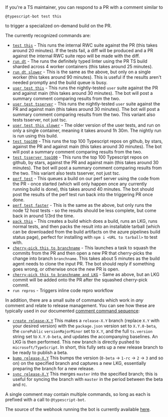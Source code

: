 If you're a TS maintainer, you can respond to a PR with a comment similar to
```
@typescript-bot test this
```
to trigger a specialized on-demand build on the PR.

The currently recognized commands are:
* [`test this`](https://typescript.visualstudio.com/TypeScript/_build?definitionId=11) - This runs the internal RWC suite against the PR (this takes around 20 minutes). If the tests fail, a diff will be produced and a PR against the internal RWC suite repo will be made with the diff.
* [`run dt`](https://typescript.visualstudio.com/TypeScript/_build?definitionId=23) - The runs the definitely typed linter using the PR TS build sharded across 4 worker containers (this takes around 25 minutes).
* [`run dt slower`](https://typescript.visualstudio.com/TypeScript/_build?definitionId=18) - This is the same as the above, but only on  a single worker (this takes around 90 minutes). This is useful if the results aren't needed promptly and the build queue is busy.
* [`user test this`](https://typescript.visualstudio.com/TypeScript/_build?definitionId=47) - This runs the nightly-tested `user` suite against the PR and against main (this takes around 30 minutes). The bot will post a summary comment comparing results from the two.
* [`user test tsserver`](https://typescript.visualstudio.com/TypeScript/_build?definitionId=47) - This runs the nightly-tested `user` suite against the PR and against main (this takes around 30 minutes). The bot will post a summary comment comparing results from the two. This variant also tests tsserver, not just tsc.
* [`user test this slower`](https://typescript.visualstudio.com/TypeScript/_build?definitionId=24) - The older version of the user tests, and run on only a single container, meaning it takes around 1h 30m. The nightly run is run using this build.
* [`test top100`](https://typescript.visualstudio.com/TypeScript/_build?definitionId=47) - This runs the top 100 Typescript repos on github, by stars, against the PR and against main (this takes around 30 minutes). The bot will post a summary comment comparing results from the two.
* [`test tsserver top100`](https://typescript.visualstudio.com/TypeScript/_build?definitionId=47) - This runs the top 100 Typescript repos on github, by stars, against the PR and against main (this takes around 30 minutes). The bot will post a summary comment comparing results from the two. This variant also tests tsserver, not just tsc.
* [`perf test`](https://typescript.visualstudio.com/TypeScript/_build?definitionId=22) - This queues a build on our perf server using the code from the PR - once started (which will only happen once any currently running build is done), this takes around 40 minutes. The bot should post the results of the perf test run back into the triggering PR once done.
* [`perf test faster`](https://typescript.visualstudio.com/TypeScript/_build?definitionId=45) - This is the same as the above, but only runs the node 12 host tests - so the results should be less complete, but come back in around 1/3rd the time.
* [`pack this`](https://typescript.visualstudio.com/TypeScript/_build?definitionId=19) - This creates a build which does a build, runs an LKG, runs normal tests, and then packs the result into an installable tarball (which can be downloaded from the build artifacts on the azure pipelines build status page), perfect for installing with `npm i <URL to tarball>` to test with.
* [`cherry-pick this to branchname`](https://typescript.visualstudio.com/TypeScript/_build?definitionId=30) - This launches a task to squash the commits from the PR and then open a new PR that cherry-picks the change into branch `branchname`. This takes about 5 minutes as the build agent needs to clone the input PR. The bot should reply if something goes wrong, or otherwise once the new PR is open.
* [`cherry-pick this to branchname and LKG`](https://typescript.visualstudio.com/TypeScript/_build?definitionId=30) - Same as above, but an LKG commit will be added onto the PR after the squashed cherry-pick commit.
* `run repros` - Triggers inline code repro workflow

In addition, there are a small suite of commands which work in _any_ comment and relate to release management.
You can see how these are typically used in our documented [comment command sequence](https://github.com/microsoft/TypeScript/wiki/TypeScript's-Release-Process#the-comment-command-sequence):

* [`create release-X.Y`](https://github.com/microsoft/TypeScript/actions/workflows/new-release-branch.yaml) This makes a `release-X.Y` branch (replace `X.Y` with your desired version) with the `package.json` version set to `X.Y.0-beta`, the `corePublic` `versionMajorMinor` set to `X.Y`, and the full `ts.version` string set to `X.Y.0-beta`, and updates the accompanying baselines. An LKG is then performed. This new branch is directly pushed to `microsoft/TypeScript`. In short, this fully sets up a new release branch to be ready to publish a beta.
* [`bump release-X.Y`](https://github.com/microsoft/TypeScript/actions/workflows/set-version.yaml) This bumps the version (`0-beta` -> `1-rc` -> `2` -> `3` and so on) on the specified branch and captures a new LKG, essentially preparing the branch for a new release.
* [`sync release-X.Y`](https://github.com/microsoft/TypeScript/actions/workflows/sync-branch.yaml) This merges `master` into the specified branch; this is useful for syncing the branch with `master` in the period between the beta and rc.

A single comment may contain multiple commands, so long as each is prefixed with a call to `@typescript-bot`.

The source of the webhook running the bot is currently available [here](https://github.com/weswigham/typescript-bot-test-triggerer).
